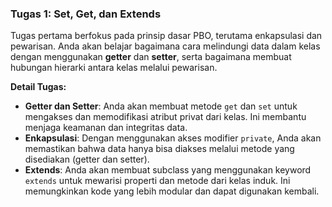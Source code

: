 ### Tugas 1: Set, Get, dan Extends
Tugas pertama berfokus pada prinsip dasar PBO, terutama enkapsulasi dan pewarisan. Anda akan belajar bagaimana cara melindungi data dalam kelas dengan menggunakan **getter** dan **setter**, serta bagaimana membuat hubungan hierarki antara kelas melalui pewarisan.

**Detail Tugas:**
- **Getter dan Setter**: Anda akan membuat metode `get` dan `set` untuk mengakses dan memodifikasi atribut privat dari kelas. Ini membantu menjaga keamanan dan integritas data.
- **Enkapsulasi**: Dengan menggunakan akses modifier `private`, Anda akan memastikan bahwa data hanya bisa diakses melalui metode yang disediakan (getter dan setter).
- **Extends**: Anda akan membuat subclass yang menggunakan keyword `extends` untuk mewarisi properti dan metode dari kelas induk. Ini memungkinkan kode yang lebih modular dan dapat digunakan kembali.
